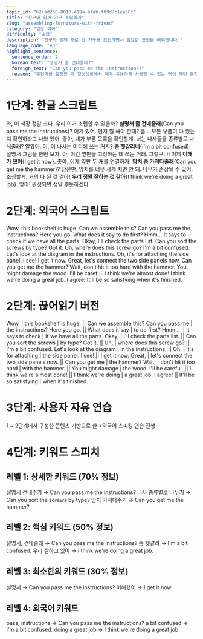 ```yaml
---
topic_id: "62cad268-8010-419a-bfab-f09d7c1ea58f"
title: "친구와 함께 가구 조립하기"
slug: "assembling-furniture-with-friend"
category: "일상 회화"
difficulty: "초급"
description: "친구와 함께 새로 산 가구를 조립하면서 필요한 표현을 배워봅니다."
language_code: "en"
highlight_sentence:
  sentence_order: 2
  korean_text: "설명서 좀 건네줄래?"
  foreign_text: "Can you pass me the instructions?"
  reason: "무언가를 요청할 때 일상생활에서 매우 유용하게 사용할 수 있는 핵심 패턴 문장입니다."
---
```


# 1단계: 한글 스크립트

와, 이 책장 정말 크다. 우리 이거 조립할 수 있을까?
**설명서 좀 건네줄래**{Can you pass me the instructions}?
여기 있어. 먼저 뭘 해야 한대?
음... 모든 부품이 다 있는지 확인하라고 나와 있어.
좋아, 내가 부품 목록을 확인할게. 너는 나사들을 종류별로 나눠줄래?
알았어. 어, 이 나사는 어디에 쓰는 거지? **좀 헷갈리네**{I'm a bit confused}.
설명서 그림을 한번 보자. 아, 이건 옆판을 고정하는 데 쓰는 거래.
그렇구나! 이제 **이해가 됐어**{I get it now}.
좋아, 이제 옆판 두 개를 연결하자. **망치 좀 가져다줄래**{Can you get me the hammer}?
잠깐만, 망치를 너무 세게 치면 안 돼. 나무가 손상될 수 있어.
조심할게. 거의 다 된 것 같아! **우리 정말 잘하는 것 같아**{I think we're doing a great job}.
맞아! 완성되면 정말 뿌듯하겠다.

# 2단계: 외국어 스크립트

Wow, this bookshelf is huge. Can we assemble this?
Can you pass me the instructions?
Here you go. What does it say to do first?
Hmm... It says to check if we have all the parts.
Okay, I'll check the parts list. Can you sort the screws by type?
Got it. Uh, where does this screw go? I'm a bit confused.
Let's look at the diagram in the instructions. Oh, it's for attaching the side panel.
I see! I get it now.
Great, let's connect the two side panels now. Can you get me the hammer?
Wait, don't hit it too hard with the hammer. You might damage the wood.
I'll be careful. I think we're almost done! I think we're doing a great job.
I agree! It'll be so satisfying when it's finished.

# 2단계: 끊어읽기 버전

Wow, | this bookshelf is huge. || Can we assemble this?
Can you pass me | the instructions?
Here you go. || What does it say | to do first?
Hmm... || It says to check | if we have all the parts.
Okay, | I'll check the parts list. || Can you sort the screws | by type?
Got it. || Uh, | where does this screw go? || I'm a bit confused.
Let's look at the diagram | in the instructions. || Oh, | it's for attaching | the side panel.
I see! || I get it now.
Great, | let's connect the two side panels now. || Can you get me | the hammer?
Wait, | don't hit it too hard | with the hammer. || You might damage | the wood.
I'll be careful. || I think we're almost done! || I think we're doing | a great job.
I agree! || It'll be so satisfying | when it's finished.

# 3단계: 사용자 자유 연습

1 ~ 2단계에서 구성한 콘텐츠 기반으로 한→외국어 스피킹 연습 진행

# 4단계: 키워드 스피치

## 레벨 1: 상세한 키워드 (70% 정보)

설명서 건네주기 → Can you pass me the instructions?
나사 종류별로 나누기 → Can you sort the screws by type?
망치 가져다주기 → Can you get me the hammer?

## 레벨 2: 핵심 키워드 (50% 정보)

설명서, 건네줄래 → Can you pass me the instructions?
좀 헷갈려 → I'm a bit confused.
우리 잘하고 있어 → I think we're doing a great job.

## 레벨 3: 최소한의 키워드 (30% 정보)

설명서 → Can you pass me the instructions?
이해했어 → I get it now.

## 레벨 4: 외국어 키워드

pass, instructions → Can you pass me the instructions?
a bit confused → I'm a bit confused.
doing a great job → I think we're doing a great job.
